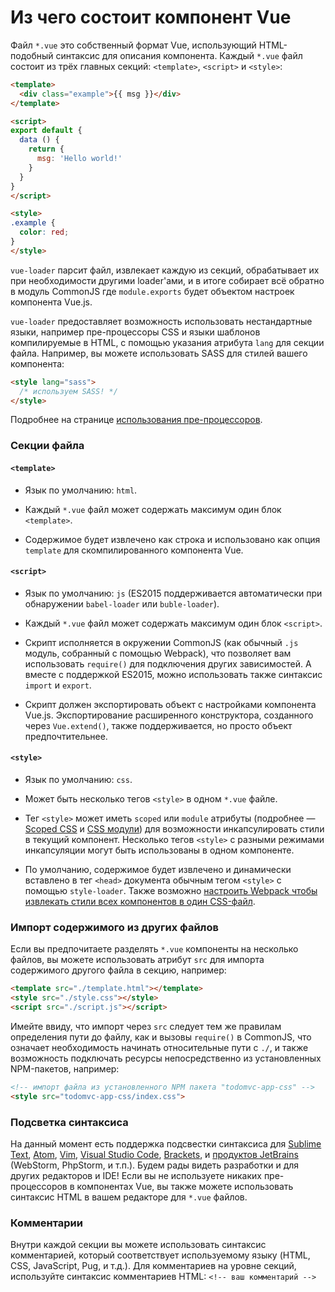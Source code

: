 # Из чего состоит компонент Vue

Файл `*.vue` это собственный формат Vue, использующий HTML-подобный синтаксис для описания компонента. Каждый `*.vue` файл состоит из трёх главных секций: `<template>`, `<script>` и `<style>`:

``` html
<template>
  <div class="example">{{ msg }}</div>
</template>

<script>
export default {
  data () {
    return {
      msg: 'Hello world!'
    }
  }
}
</script>

<style>
.example {
  color: red;
}
</style>
```

`vue-loader` парсит файл, извлекает каждую из секций, обрабатывает их при необходимости другими loader'ами, и в итоге собирает всё обратно в модуль CommonJS где `module.exports` будет объектом настроек компонента Vue.js.

`vue-loader` предоставляет возможность использовать нестандартные языки, например пре-процессоры CSS и языки шаблонов компилируемые в HTML, с помощью указания атрибута `lang` для секции файла. Например, вы можете использовать SASS для стилей вашего компонента:

``` html
<style lang="sass">
  /* используем SASS! */
</style>
```

Подробнее на странице [использования пре-процессоров](../configurations/pre-processors.md).

### Секции файла

#### `<template>`

- Язык по умолчанию: `html`.

- Каждый `*.vue` файл может содержать максимум один блок `<template>`.

- Содержимое будет извлечено как строка и использовано как опция `template` для скомпилированного компонента Vue.

#### `<script>`

- Язык по умолчанию: `js` (ES2015 поддерживается автоматически при обнаружении `babel-loader` или `buble-loader`).

- Каждый `*.vue` файл может содержать максимум один блок `<script>`.

- Скрипт исполняется в окружении CommonJS (как обычный `.js` модуль, собранный с помощью Webpack), что позволяет вам использовать `require()` для подключения других зависимостей. А вместе с поддержкой ES2015, можно использовать также синтаксис `import` и `export`.

- Скрипт должен экспортировать объект с настройками компонента Vue.js. Экспортирование расширенного конструктора, созданного через `Vue.extend()`, также поддерживается, но просто объект предпочтительнее.

#### `<style>`

- Язык по умолчанию: `css`.

- Может быть несколько тегов `<style>` в одном `*.vue` файле.

- Тег `<style>` может иметь `scoped` или `module` атрибуты (подробнее — [Scoped CSS](../features/scoped-css.md) и [CSS модули](../features/css-modules.md)) для возможности инкапсулировать стили в текущий компонент. Несколько тегов `<style>` с разными режимами инкапсуляции могут быть использованы в одном компоненте.

- По умолчанию, содержимое будет извлечено и динамически вставлено в тег `<head>` документа обычным тегом `<style>` с помощью `style-loader`. Также возможно [настроить Webpack чтобы извлекать стили всех компонентов в один CSS-файл](../configurations/extract-css.md).

### Импорт содержимого из других файлов

Если вы предпочитаете разделять `*.vue` компоненты на несколько файлов, вы можете использовать атрибут `src` для импорта содержимого другого файла в секцию, например:

``` html
<template src="./template.html"></template>
<style src="./style.css"></style>
<script src="./script.js"></script>
```

Имейте ввиду, что импорт через `src` следует тем же правилам определения пути до файлу, как и вызовы `require()` в CommonJS, что означает необходимость начинать относительные пути с `./`, и также возможность подключать ресурсы непосредственно из установленных NPM-пакетов, например:

``` html
<!-- импорт файла из установленного NPM пакета "todomvc-app-css" -->
<style src="todomvc-app-css/index.css">
```

### Подсветка синтаксиса

На данный момент есть поддержка подсвестки синтаксиса для [Sublime Text](https://github.com/vuejs/vue-syntax-highlight), [Atom](https://atom.io/packages/language-vue), [Vim](https://github.com/posva/vim-vue), [Visual Studio Code](https://marketplace.visualstudio.com/items/liuji-jim.vue), [Brackets](https://github.com/pandao/brackets-vue), и [продуктов JetBrains](https://plugins.jetbrains.com/plugin/8057) (WebStorm, PhpStorm, и т.п.). Будем рады видеть разработки и для других редакторов и IDE! Если вы не используете никаких пре-процессоров в компонентах Vue, вы также можете использовать синтаксис HTML в вашем редакторе для `*.vue` файлов.

### Комментарии

Внутри каждой секции вы можете использовать синтаксис комментарией, который соответствует используемому языку (HTML, CSS, JavaScript, Pug, и т.д.). Для комментариев на уровне секций, используйте синтаксис комментариев HTML: `<!-- ваш комментарий -->`
